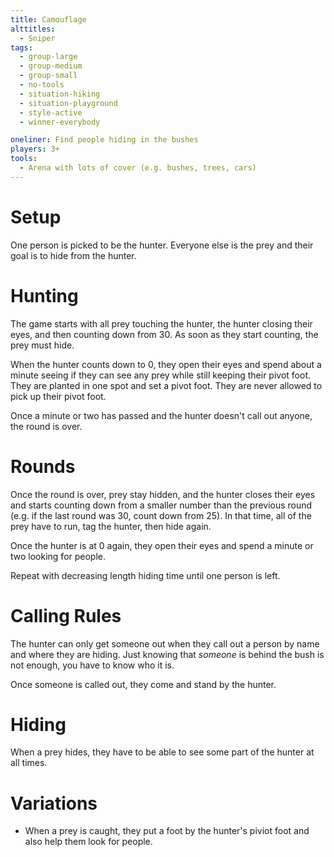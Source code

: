 ```yaml
---
title: Camouflage
alttitles:
  - Sniper
tags:
  - group-large
  - group-medium
  - group-small
  - no-tools
  - situation-hiking
  - situation-playground
  - style-active
  - winner-everybody

oneliner: Find people hiding in the bushes
players: 3+
tools:
  - Arena with lots of cover (e.g. bushes, trees, cars)
---
```

# Setup
One person is picked to be the hunter. Everyone else is the prey and their goal is to hide from the hunter.

# Hunting
The game starts with all prey touching the hunter, the hunter closing their eyes, and then counting down from 30. As soon as they start counting, the prey must hide.

When the hunter counts down to 0, they open their eyes and spend about a minute seeing if they can see any prey while still keeping their pivot foot. They are planted in one spot and set a pivot foot. They are never allowed to pick up their pivot foot.

Once a minute or two has passed and the hunter doesn't call out anyone, the round is over.

# Rounds
Once the round is over, prey stay hidden, and the hunter closes their eyes and starts counting down from a smaller number than the previous round (e.g. if the last round was 30, count down from 25). In that time, all of the prey have to run, tag the hunter, then hide again.

Once the hunter is at 0 again, they open their eyes and spend a minute or two looking for people.

Repeat with decreasing length hiding time until one person is left.

# Calling Rules
The hunter can only get someone out when they call out a person by name and where they are hiding. Just knowing that _someone_ is behind the bush is not enough, you have to know who it is.

Once someone is called out, they come and stand by the hunter.

# Hiding
When a prey hides, they have to be able to see some part of the hunter at all times.

# Variations
* When a prey is caught, they put a foot by the hunter's piviot foot and also help them look for people.
